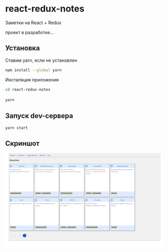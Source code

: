 # react-redux-notes

Заметки на React + Redux

проект в разработке...

## Установка

Cтавим yarn, если не установлен
```bash
npm install --global yarn
```

Инсталяция приложения
```bash
cd react-redux-notes

yarn
```

## Запуск dev-сервера

```bash
yarn start
```

## Скриншот
![Скриншот](screenshot.png)